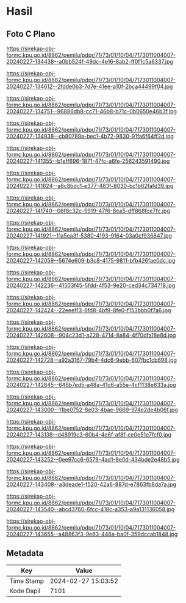 # Hasil

## Foto C Plano

https://sirekap-obj-formc.kpu.go.id/8862/pemilu/pdpr/71/73/01/10/04/7173011004007-20240227-134438--a0bb524f-49dc-4e16-8ab2-ff0f1c5a6337.jpg

https://sirekap-obj-formc.kpu.go.id/8862/pemilu/pdpr/71/73/01/10/04/7173011004007-20240227-134612--2fdde0b3-7d7e-41ee-a10f-2bca44499f04.jpg

https://sirekap-obj-formc.kpu.go.id/8862/pemilu/pdpr/71/73/01/10/04/7173011004007-20240227-134751--96886db8-cc71-46b8-b71c-0b0650e46b3f.jpg

https://sirekap-obj-formc.kpu.go.id/8862/pemilu/pdpr/71/73/01/10/04/7173011004007-20240227-134938--cb80789a-bec1-4b72-9830-91fa6f64ff2d.jpg

https://sirekap-obj-formc.kpu.go.id/8862/pemilu/pdpr/71/73/01/10/04/7173011004007-20240227-141355--b1eff696-1871-47fc-a6fe-256243591490.jpg

https://sirekap-obj-formc.kpu.go.id/8862/pemilu/pdpr/71/73/01/10/04/7173011004007-20240227-141624--a6c8bdc1-e377-483f-8030-bc1b62fafd39.jpg

https://sirekap-obj-formc.kpu.go.id/8862/pemilu/pdpr/71/73/01/10/04/7173011004007-20240227-141740--06f8c32c-5919-47f6-8ea5-dff868fce7fc.jpg

https://sirekap-obj-formc.kpu.go.id/8862/pemilu/pdpr/71/73/01/10/04/7173011004007-20240227-141921--11a5ea3f-5380-4193-9164-03a0cf936847.jpg

https://sirekap-obj-formc.kpu.go.id/8862/pemilu/pdpr/71/73/01/10/04/7173011004007-20240227-142059--5674e609-b3c8-4175-9811-bfb426fae0dc.jpg

https://sirekap-obj-formc.kpu.go.id/8862/pemilu/pdpr/71/73/01/10/04/7173011004007-20240227-142236--41503f45-5fdd-4f53-9e20-ced34c734718.jpg

https://sirekap-obj-formc.kpu.go.id/8862/pemilu/pdpr/71/73/01/10/04/7173011004007-20240227-142424--22eeef13-6fd8-4bf9-8fe0-f153bbb0f7a6.jpg

https://sirekap-obj-formc.kpu.go.id/8862/pemilu/pdpr/71/73/01/10/04/7173011004007-20240227-142608--904c23d1-a228-4714-8a84-4f70dfa18e8d.jpg

https://sirekap-obj-formc.kpu.go.id/8862/pemilu/pdpr/71/73/01/10/04/7173011004007-20240227-142728--a92a3167-79b4-4dc6-9ebb-607fbc1cb698.jpg

https://sirekap-obj-formc.kpu.go.id/8862/pemilu/pdpr/71/73/01/10/04/7173011004007-20240227-142845--646b7ed5-a48a-41c6-a55e-4cf1138e633a.jpg

https://sirekap-obj-formc.kpu.go.id/8862/pemilu/pdpr/71/73/01/10/04/7173011004007-20240227-143000--11be0752-8e03-4bae-9669-974e2de4b06f.jpg

https://sirekap-obj-formc.kpu.go.id/8862/pemilu/pdpr/71/73/01/10/04/7173011004007-20240227-143138--d48919c3-60b4-4e6f-af8f-ce0e51e7fcf0.jpg

https://sirekap-obj-formc.kpu.go.id/8862/pemilu/pdpr/71/73/01/10/04/7173011004007-20240227-143252--0ee97cc6-6579-4ad1-9e0d-434bde2e48b5.jpg

https://sirekap-obj-formc.kpu.go.id/8862/pemilu/pdpr/71/73/01/10/04/7173011004007-20240227-143408--a3deade1-f520-42a6-887d-e7863fb8da7a.jpg

https://sirekap-obj-formc.kpu.go.id/8862/pemilu/pdpr/71/73/01/10/04/7173011004007-20240227-143540--abcd3760-6fcc-418c-a353-a9a131136058.jpg

https://sirekap-obj-formc.kpu.go.id/8862/pemilu/pdpr/71/73/01/10/04/7173011004007-20240227-143655--a48863f3-9e63-446a-ba0f-359dccab1848.jpg


## Metadata

| Key        | Value               |
| ---------- | ------------------- |
| Time Stamp | 2024-02-27 15:03:52 |
| Kode Dapil | 7101                |



